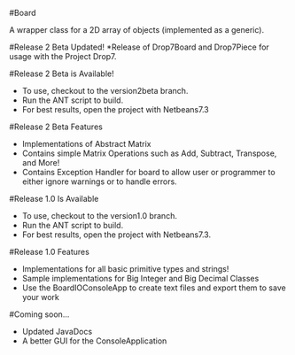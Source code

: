 #Board

A wrapper class for a 2D array of objects (implemented as a generic). 

#Release 2 Beta Updated!
*Release of Drop7Board and Drop7Piece for usage with the Project Drop7.

#Release 2 Beta is Available!

* To use, checkout to the version2beta branch.
* Run the ANT script to build.
* For best results, open the project with Netbeans7.3

#Release 2 Beta Features

* Implementations of Abstract Matrix
* Contains simple Matrix Operations such as Add, Subtract, Transpose, and More!
* Contains Exception Handler for board to allow user or programmer to either ignore warnings or to handle errors.

#Release 1.0 Is Available

* To use, checkout to the version1.0 branch.
* Run the ANT script to build. 
* For best results, open the project with Netbeans7.3.

#Release 1.0 Features

* Implementations for all basic primitive types and strings!
* Sample implementations for Big Integer and Big Decimal Classes
* Use the BoardIOConsoleApp to create text files and export them to save your work

#Coming soon...

* Updated JavaDocs
* A better GUI for the ConsoleApplication


